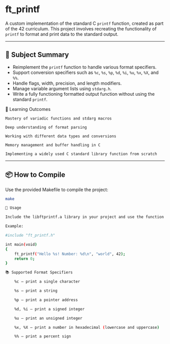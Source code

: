 # ft_printf

A custom implementation of the standard C `printf` function, created as part of the 42 curriculum. This project involves recreating the functionality of `printf` to format and print data to the standard output.

---

## 📌 Subject Summary

- Reimplement the `printf` function to handle various format specifiers.
- Support conversion specifiers such as `%c`, `%s`, `%p`, `%d`, `%i`, `%u`, `%x`, `%X`, and `%%`.
- Handle flags, width, precision, and length modifiers.
- Manage variable argument lists using `stdarg.h`.
- Write a fully functioning formatted output function without using the standard `printf`.

🧠 Learning Outcomes

    Mastery of variadic functions and stdarg macros

    Deep understanding of format parsing

    Working with different data types and conversions

    Memory management and buffer handling in C

    Implementing a widely used C standard library function from scratch
    
---

## 📦 How to Compile

Use the provided Makefile to compile the project:

```bash
make

🚀 Usage

Include the libftprintf.a library in your project and use the function as you would with the standard printf.

Example:

#include "ft_printf.h"

int main(void)
{
    ft_printf("Hello %s! Number: %d\n", "world", 42);
    return 0;
}

📚 Supported Format Specifiers

    %c — print a single character

    %s — print a string

    %p — print a pointer address

    %d, %i — print a signed integer

    %u — print an unsigned integer

    %x, %X — print a number in hexadecimal (lowercase and uppercase)

    %% — print a percent sign
